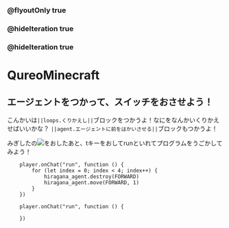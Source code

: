 ### @flyoutOnly true
### @hideIteration true
### @hideIteration true
# QureoMinecraft

## エージェントをつかって、スイッチをおさせよう！

こんかいは``||loops.くりかえし||``ブロックをつかうよ！なにをなんかいくりかえせばいいかな？
``||agent.エージェントに前をはかいさせる||``ブロックもつかうよ！

みぎしたの![](https://raw.githubusercontent.com/camp-minecraft/TechkidsCampTutorial/master/images/playbutton.png)をおしたあと、tキーをおしてrunといれてプログラムをうごかしてみよう！

```ghost
    player.onChat("run", function () {
        for (let index = 0; index < 4; index++) {
            hiragana_agent.destroy(FORWARD)
            hiragana_agent.move(FORWARD, 1)
        }
    })
```


```template
    player.onChat("run", function () {

    })
```